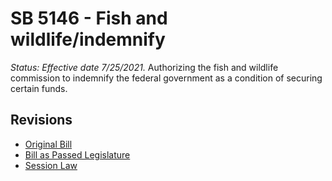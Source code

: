 # SB 5146 - Fish and wildlife/indemnify
*Status: Effective date 7/25/2021.*
Authorizing the fish and wildlife commission to indemnify the federal government as a condition of securing certain funds.

## Revisions
* [Original Bill](1/)
* [Bill as Passed Legislature](1/)
* [Session Law](1/)